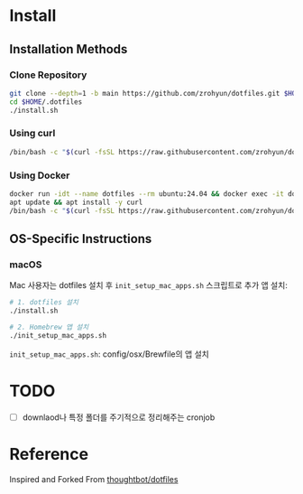 # Install

## Installation Methods

### Clone Repository
```bash
git clone --depth=1 -b main https://github.com/zrohyun/dotfiles.git $HOME/.dotfiles
cd $HOME/.dotfiles
./install.sh
```

### Using curl
```bash
/bin/bash -c "$(curl -fsSL https://raw.githubusercontent.com/zrohyun/dotfiles/main/install.sh)"
```

### Using Docker
```bash
docker run -idt --name dotfiles --rm ubuntu:24.04 && docker exec -it dotfiles bash
apt update && apt install -y curl
/bin/bash -c "$(curl -fsSL https://raw.githubusercontent.com/zrohyun/dotfiles/main/install.sh)"
```

## OS-Specific Instructions

### macOS
Mac 사용자는 dotfiles 설치 후 `init_setup_mac_apps.sh` 스크립트로 추가 앱 설치:

```bash
# 1. dotfiles 설치
./install.sh

# 2. Homebrew 앱 설치
./init_setup_mac_apps.sh
```

`init_setup_mac_apps.sh`: config/osx/Brewfile의 앱 설치

# TODO
- [ ] downlaod나 특정 폴더를 주기적으로 정리해주는 cronjob

# Reference
Inspired and Forked From [thoughtbot/dotfiles](https://github.com/thoughtbot/dotfiles)

